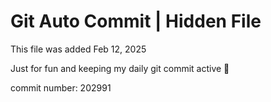 # Git Auto Commit | Hidden File

This file was added Feb 12, 2025

Just for fun and keeping my daily git commit active 🤪

commit number: 202991
